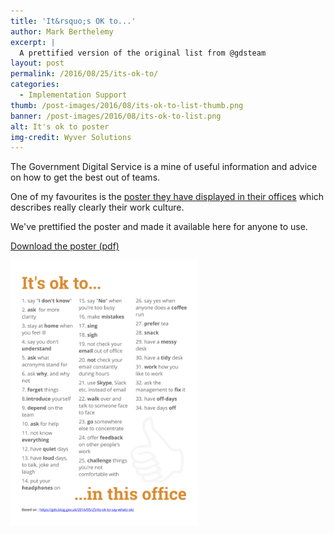 ```yaml
---
title: 'It&rsquo;s OK to...'
author: Mark Berthelemy
excerpt: |
  A prettified version of the original list from @gdsteam
layout: post
permalink: /2016/08/25/its-ok-to/
categories:
  - Implementation Support
thumb: /post-images/2016/08/its-ok-to-list-thumb.png
banner: /post-images/2016/08/its-ok-to-list.png
alt: It's ok to poster
img-credit: Wyver Solutions
---
```

The Government Digital Service is a mine of useful information and advice on how to get the best out of teams.

One of my favourites is the <a href="https://gds.blog.gov.uk/2016/05/25/its-ok-to-say-whats-ok/" target="_blank">poster they have displayed in their offices</a> which describes really clearly their work culture.

We've prettified the poster and made it available here for anyone to use.

<a href="/assets/its-ok-to-list.pdf">Download the poster (pdf)</a>

<a href="/assets/its-ok-to-list.pdf"><img src="/post-images/2016/08/in-this-office-list.png" width="300" /></a>